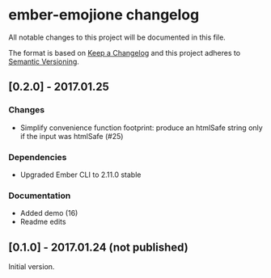 # ember-emojione changelog

All notable changes to this project will be documented in this file.

The format is based on [Keep a Changelog](http://keepachangelog.com/) and this project adheres to [Semantic Versioning](http://semver.org/).

## [0.2.0] - 2017.01.25
### Changes
- Simplify convenience function footprint: produce an htmlSafe string only if the input was htmlSafe (#25)

### Dependencies
- Upgraded Ember CLI to 2.11.0 stable

### Documentation
- Added demo (16)
- Readme edits



## [0.1.0] - 2017.01.24 (not published)

Initial version.
